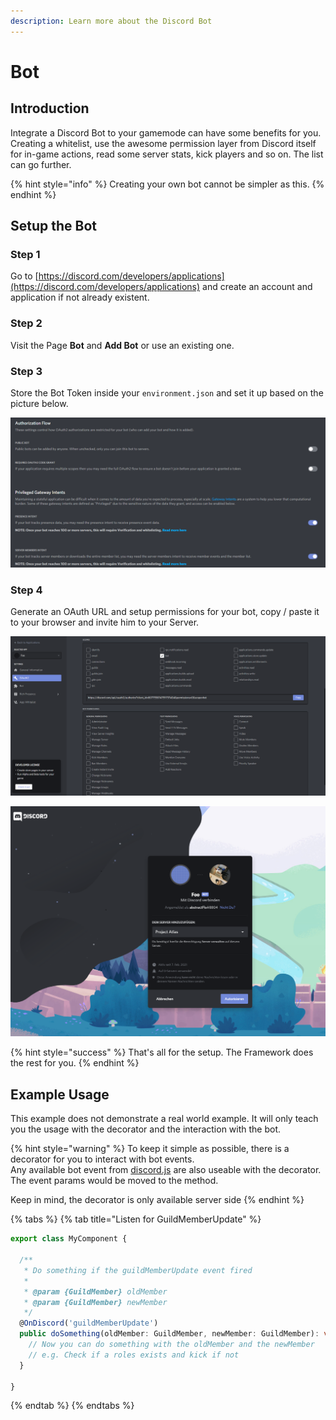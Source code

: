 ```yaml
---
description: Learn more about the Discord Bot
---
```


# Bot

## Introduction

Integrate a Discord Bot to your gamemode can have some benefits for you. Creating a whitelist, use the awesome
permission layer from Discord itself for in-game actions, read some server stats, kick players and so on. The list can go
further.

{% hint style="info" %} Creating your own bot cannot be simpler as this. {% endhint %}

## Setup the Bot

### Step 1

Go to [https://discord.com/developers/applications](https://discord.com/developers/applications) and create an account
and application if not already existent.

### Step 2

Visit the Page **Bot** and **Add Bot** or use an existing one.

### Step 3

Store the Bot Token inside your `environment.json` and set it up based on the picture below.

![Uncheck Public Bot and Check Privileged Gateway and Presence Intent](../../../.gitbook/assets/discord/intents.png)

### Step 4

Generate an OAuth URL and setup permissions for your bot, copy / paste it to your browser and invite him to your Server.

![We prefer to check only the permissions you really want](../../../.gitbook/assets/discord/permissions_oauth.png)

![Invite the bot to your server](../../../.gitbook/assets/discord/invite_the_bot.png)

{% hint style="success" %} That's all for the setup. The Framework does the rest for you. {% endhint %}

## Example Usage

This example does not demonstrate a real world example. It will only teach you the usage with the decorator and the
interaction with the bot.

{% hint style="warning" %} To keep it simple as possible, there is a decorator for you to interact with bot events.  
Any available bot event from [discord.js](https://discord.js.org/#/) are also useable with the decorator. The event
params would be moved to the method.

Keep in mind, the decorator is only available server side {% endhint %}

{% tabs %} {% tab title="Listen for GuildMemberUpdate" %}

```typescript
export class MyComponent {

  /**
   * Do something if the guildMemberUpdate event fired
   *
   * @param {GuildMember} oldMember
   * @param {GuildMember} newMember
   */
  @OnDiscord('guildMemberUpdate')
  public doSomething(oldMember: GuildMember, newMember: GuildMember): void {
    // Now you can do something with the oldMember and the newMember
    // e.g. Check if a roles exists and kick if not
  }

}
```

{% endtab %} {% endtabs %}

